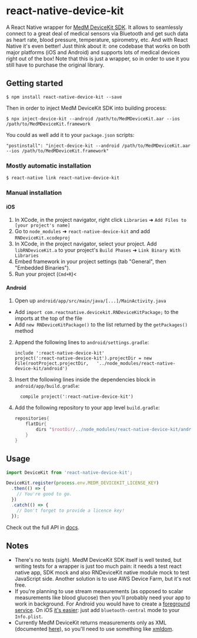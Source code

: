 # react-native-device-kit

A React Native wrapper for [MedM DeviceKit SDK](https://www.medm.com/sdk/). It allows to seamlessly connect to a great deal of medical sensors via Bluetooth and get such data as heart rate, blood pressure, temperature, spirometry, etc. And with React Native it's even better! Just think about it: one codebase that works on both major platforms (iOS and Android) and supports lots of medical devices right out of the box! Note that this is just a wrapper, so in order to use it you still have to purchase the original library.

## Getting started

```
$ npm install react-native-device-kit --save
```

Then in order to inject MedM DeviceKit SDK into building process:

```
$ npx inject-device-kit --android /path/to/MedMDeviceKit.aar --ios /path/to/MedMDeviceKit.framework
```

You could as well add it to your `package.json` scripts:

```
"postinstall": "inject-device-kit --android /path/to/MedMDeviceKit.aar --ios /path/to/MedMDeviceKit.framework"
```

### Mostly automatic installation

`$ react-native link react-native-device-kit`

### Manual installation

#### iOS

1.  In XCode, in the project navigator, right click `Libraries` ➜ `Add Files to [your project's name]`
2.  Go to `node_modules` ➜ `react-native-device-kit` and add `RNDeviceKit.xcodeproj`
3.  In XCode, in the project navigator, select your project. Add `libRNDeviceKit.a` to your project's `Build Phases` ➜ `Link Binary With Libraries`
4.  Embed framework in your project settings (tab "General", then "Embedded Binaries").
5.  Run your project (`Cmd+R`)<

#### Android

1.  Open up `android/app/src/main/java/[...]/MainActivity.java`

- Add `import com.reactnative.devicekit.RNDeviceKitPackage;` to the imports at the top of the file
- Add `new RNDeviceKitPackage()` to the list returned by the `getPackages()` method

2.  Append the following lines to `android/settings.gradle`:
    ```
    include ':react-native-device-kit'
    project(':react-native-device-kit').projectDir = new File(rootProject.projectDir, 	'../node_modules/react-native-device-kit/android')
    ```
3.  Insert the following lines inside the dependencies block in `android/app/build.gradle`:
    ```
      compile project(':react-native-device-kit')
    ```
4.  Add the following repository to your app level `build.gradle`:
    ```gradle
    repositories{
        flatDir{
            dirs "$rootDir/../node_modules/react-native-device-kit/android/libs"
        }
    }
    ```

## Usage

```javascript
import DeviceKit from 'react-native-device-kit';

DeviceKit.register(process.env.MEDM_DEVICEKIT_LICENSE_KEY)
  .then(() => {
    // You're good to go.
  })
  .catch(() => {
    // Don't forget to provide a licence key!
  });
```

Check out the full API in [docs](docs).

## Notes

- There's no tests (_sigh_). MedM DeviceKit SDK itself is well tested, but writing tests for a wrapper is just too much pain: it needs a test react native app, SDK mock and also RNDeviceKit native module mock to test JavaScript side. Another solution is to use AWS Device Farm, but it's not free.
- If you're planning to use stream measurements (as opposed to scalar measurements like blood glucose) then you'll probably need your app to work in background. For Android you would have to create a [foreground service](https://developer.android.com/guide/components/services#Foreground). On iOS [it's easier](https://developer.apple.com/library/content/documentation/iPhone/Conceptual/iPhoneOSProgrammingGuide/BackgroundExecution/BackgroundExecution.html): just add `bluetooth-central` mode to your `Info.plist`.
- Currently MedM DeviceKit returns measurements only as XML (documented [here](https://health.medm.com/docs/api/v3/index.html)), so you'll need to use something like [xmldom](https://github.com/jindw/xmldom).
